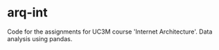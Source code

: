 # arq-int

Code for the assignments for UC3M course 'Internet Architecture'. Data analysis using pandas.
